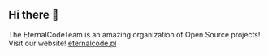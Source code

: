 ## Hi there 👋

The EternalCodeTeam is an amazing organization of Open Source projects! Visit our website! [eternalcode.pl](https://eternalcode.pl) 
